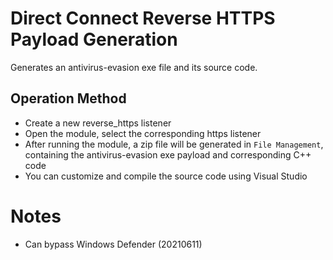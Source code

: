 # Direct Connect Reverse HTTPS Payload Generation

Generates an antivirus-evasion exe file and its source code.

## Operation Method

+ Create a new reverse_https listener
+ Open the module, select the corresponding https listener
+ After running the module, a zip file will be generated in `File Management`, containing the antivirus-evasion exe payload and corresponding C++ code
+ You can customize and compile the source code using Visual Studio

# Notes

+ Can bypass Windows Defender (20210611)